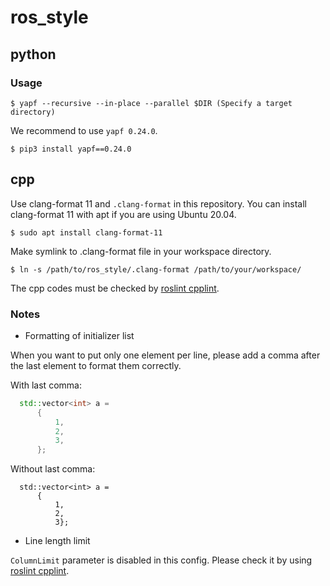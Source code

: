 # ros_style

## python

### Usage

```shell
$ yapf --recursive --in-place --parallel $DIR (Specify a target directory)
```

We recommend to use `yapf 0.24.0`.

```shell
$ pip3 install yapf==0.24.0
```

## cpp

Use clang-format 11 and `.clang-format` in this repository.
You can install clang-format 11 with apt if you are using Ubuntu 20.04.
```shell
$ sudo apt install clang-format-11
```


Make symlink to .clang-format file in your workspace directory.
```shell
$ ln -s /path/to/ros_style/.clang-format /path/to/your/workspace/
```

The cpp codes must be checked by [roslint cpplint](http://wiki.ros.org/roslint).

### Notes

- Formatting of initializer list

When you want to put only one element per line, please add a comma after the last element to format them correctly.


With last comma:
```cpp
  std::vector<int> a =
      {
          1,
          2,
          3,
      };
```

Without last comma:
```
  std::vector<int> a =
      {
          1,
          2,
          3};
```

- Line length limit

`ColumnLimit` parameter is disabled in this config.
Please check it by using [roslint cpplint](http://wiki.ros.org/roslint).
